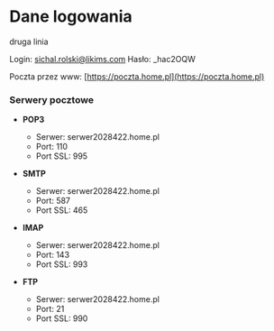 # Dane logowania
druga linia


Login: sichal.rolski@likims.com
Hasło: _hac2OQW  

Poczta przez www: [https://poczta.home.pl](https://poczta.home.pl)

### Serwery pocztowe

- **POP3**
  - Serwer: serwer2028422.home.pl
  - Port: 110
  - Port SSL: 995

- **SMTP**
  - Serwer: serwer2028422.home.pl
  - Port: 587
  - Port SSL: 465

- **IMAP**
  - Serwer: serwer2028422.home.pl
  - Port: 143
  - Port SSL: 993

- **FTP**
  - Serwer: serwer2028422.home.pl
  - Port: 21
  - Port SSL: 990
